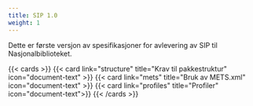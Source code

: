 ```yaml
---
title: SIP 1.0
weight: 1
---
```



Dette er første versjon av spesifikasjoner for avlevering av SIP til Nasjonalbiblioteket. 


 {{< cards >}}
  {{< card link="structure" title="Krav til pakkestruktur" icon="document-text" >}} 
  {{< card link="mets" title="Bruk av METS.xml" icon="document-text" >}}
  {{< card link="profiles" title="Profiler" icon="document-text">}}
{{< /cards >}}